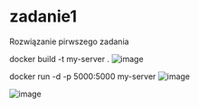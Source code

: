 # zadanie1
Rozwiązanie pirwszego zadania
 

 docker build -t my-server .
![image](https://github.com/hnidanka/zadanie1/assets/130184588/fccc8ffc-7fda-4b3d-aa33-c05128d05377)

docker run -d -p 5000:5000 my-server
![image](https://github.com/hnidanka/zadanie1/assets/130184588/0eb69955-6fc4-43fa-adf7-541c25226ac7)


 
 
 ![image](https://github.com/hnidanka/zadanie1/assets/130184588/64bf0266-3250-4dfc-93fb-f88598e40c43)
